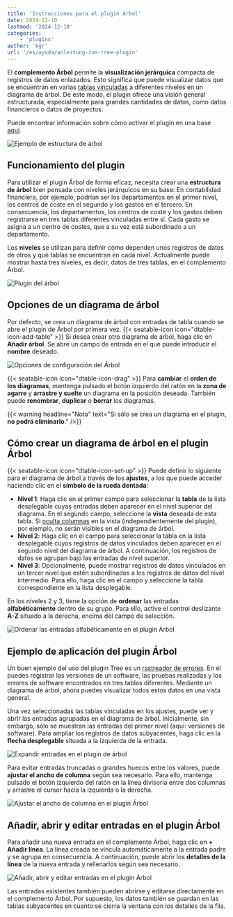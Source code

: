 ```yaml
---
title: 'Instrucciones para el plugin Árbol'
date: 2024-12-10
lastmod: '2024-12-10'
categories:
    - 'plugins'
author: 'kgr'
url: '/es/ayuda/anleitung-zum-tree-plugin'
---
```


El **complemento Árbol** permite la **visualización jerárquica** compacta de registros de datos enlazados. Esto significa que puede visualizar datos que se encuentran en varias [tablas vinculadas](https://seatable.io/es/docs/verknuepfungen/wie-man-tabellen-in-seatable-miteinander-verknuepft/) a diferentes niveles en un diagrama de árbol. De este modo, el plugin ofrece una visión general estructurada, especialmente para grandes cantidades de datos, como datos financieros o datos de proyectos.

Puede encontrar información sobre cómo activar el plugin en una base [aquí](https://seatable.io/es/docs/plugins/aktivieren-eines-plugins-in-einer-base/).

![Ejemplo de estructura de árbol](images/Tree-plugin-for-software-testing.png)

## Funcionamiento del plugin

Para utilizar el plugin Árbol de forma eficaz, necesita crear una **estructura de árbol** bien pensada con niveles jerárquicos en su base: En contabilidad financiera, por ejemplo, podrían ser los departamentos en el primer nivel, los centros de coste en el segundo y los gastos en el tercero. En consecuencia, los departamentos, los centros de coste y los gastos deben registrarse en tres tablas diferentes vinculadas entre sí. Cada gasto se asigna a un centro de costes, que a su vez está subordinado a un departamento.

Los **niveles** se utilizan para definir cómo dependen unos registros de datos de otros y qué tablas se encuentran en cada nivel. Actualmente puede mostrar hasta tres niveles, es decir, datos de tres tablas, en el complemento Árbol.

![Plugin del árbol](images/TreePlugin.png)

## Opciones de un diagrama de árbol

Por defecto, se crea un diagrama de árbol con entradas de tabla cuando se abre el plugin de Árbol por primera vez. {{< seatable-icon icon="dtable-icon-add-table" >}} Si desea crear otro diagrama de árbol, haga clic en **Añadir árbol**. Se abre un campo de entrada en el que puede introducir el **nombre** deseado.

![Opciones de configuración del Árbol](images/Setting-options-of-Tree.png)

{{< seatable-icon icon="dtable-icon-drag" >}} Para **cambiar** el **orden de los diagramas**, mantenga pulsado el botón izquierdo del ratón en la **zona de agarre** y **arrastre y suelte** un diagrama en la posición deseada. También puede **renombrar**, **duplicar** o **borrar** los diagramas.

{{< warning  headline="Nota"  text="Si sólo se crea un diagrama en el plugin, **no podrá eliminarlo**." />}}

## Cómo crear un diagrama de árbol en el plugin Árbol

{{< seatable-icon icon="dtable-icon-set-up" >}} Puede definir lo siguiente para el diagrama de árbol a través de los **ajustes**, a los que puede acceder haciendo clic en el **símbolo de la rueda dentada**:

- **Nivel 1**: Haga clic en el primer campo para seleccionar la **tabla** de la lista desplegable cuyas entradas deben aparecer en el nivel superior del diagrama. En el segundo campo, seleccione la **vista** deseada de esta tabla. Si [oculta columnas](https://seatable.io/es/docs/ansichtsoptionen/ausblenden-und-verschieben-von-spalten/) en la vista (independientemente del plugin), por ejemplo, no serán visibles en el diagrama de árbol.
- **Nivel 2**: Haga clic en el campo para seleccionar la tabla en la lista desplegable cuyos registros de datos vinculados deben aparecer en el segundo nivel del diagrama de árbol. A continuación, los registros de datos se agrupan bajo las entradas de nivel superior.
- **Nivel 3**: Opcionalmente, puede mostrar registros de datos vinculados en un tercer nivel que estén subordinados a los registros de datos del nivel intermedio. Para ello, haga clic en el campo y seleccione la tabla correspondiente en la lista desplegable.

En los niveles 2 y 3, tiene la opción de **ordenar** las entradas **alfabéticamente** dentro de su grupo. Para ello, active el control deslizante **A-Z** situado a la derecha, encima del campo de selección.

![Ordenar las entradas alfabéticamente en el plugin Árbol](images/Eintraege-im-Tree-Plugin-alphabetisch-sortieren.gif)

## Ejemplo de aplicación del plugin Árbol

Un buen ejemplo del uso del plugin Tree es un [rastreador de errores](https://seatable.io/es/vorlage/hlbtvqrtscqmhx3adh5asg/). En él puedes registrar las versiones de un software, las pruebas realizadas y los errores de software encontrados en tres tablas diferentes. Mediante un diagrama de árbol, ahora puedes visualizar todos estos datos en una vista general.

Una vez seleccionadas las tablas vinculadas en los ajustes, puede ver y abrir las entradas agrupadas en el diagrama de árbol. Inicialmente, sin embargo, sólo se muestran las entradas del primer nivel (aquí: versiones de software). Para ampliar los registros de datos subyacentes, haga clic en la **flecha desplegable** situada a la izquierda de la entrada.

![Expandir entradas en el plugin de árbol](images/Eintraege-im-Tree-Plugin-ausklappen.gif)

Para evitar entradas truncadas o grandes huecos entre los valores, puede **ajustar el ancho de columna** según sea necesario. Para ello, mantenga pulsado el botón izquierdo del ratón en la línea divisoria entre dos columnas y arrastre el cursor hacia la izquierda o la derecha.

![Ajustar el ancho de columna en el plugin Árbol](images/Spaltenbreite-anpassen-im-Tree-Plugin.gif)

## Añadir, abrir y editar entradas en el plugin Árbol

Para añadir una nueva entrada en el complemento Árbol, haga clic en **\+ Añadir línea**. La línea creada se vincula automáticamente a la entrada padre y se agrupa en consecuencia. A continuación, puede abrir los **detalles de la línea** de la nueva entrada y rellenarlos según sea necesario.

![Añadir, abrir y editar entradas en el plugin Árbol](images/Eintraege-im-Tree-Plugin-hinzufuegen-oeffnen-und-bearbeiten.gif)

Las entradas existentes también pueden abrirse y editarse directamente en el complemento Árbol. Por supuesto, los datos también se guardan en las tablas subyacentes en cuanto se cierra la ventana con los detalles de la fila.
